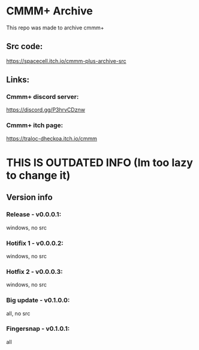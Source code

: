 # CMMM+ Archive
This repo was made to archive cmmm+

## Src code:
https://spacecell.itch.io/cmmm-plus-archive-src

## Links:

### Cmmm+ discord server:
https://discord.gg/P3hrvCDznw
### Cmmm+ itch page:
https://traloc-dheckoa.itch.io/cmmm

# THIS IS OUTDATED INFO (Im too lazy to change it)

## Version info
### Release - v0.0.0.1: 
windows, no src
### Hotifix 1 - v0.0.0.2: 
windows, no src
### Hotfix 2 - v0.0.0.3: 
windows, no src
### Big update - v0.1.0.0: 
all, no src
### Fingersnap - v0.1.0.1: 
all
